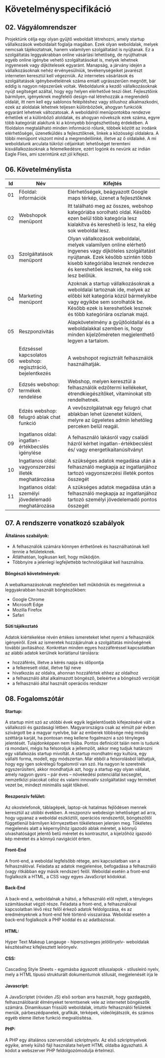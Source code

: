 # Követelményspecifikáció

## 02. Vágyálomrendszer
Projektünk célja egy olyan gyűjtő weboldalt létrehozni, amely startup vállalkozások weboldalait foglalja magában. Ezek olyan weboldalak, melyek nemcsak tájékoztatnak, hanem valamilyen szolgáltatást is nyújtanak. Ez a szolgáltatás leggyakrabban online vásárlási lehetőség, de nyújthatnak egyéb online igénybe vehető szolgáltatásokat is, melyek lehetnek ingyenesek vagy díjkötelesek egyaránt. Manapság, a járvány idején a vállalkozásoknak nehéz érvényesülniük, tevékenységeiket javarészt interneten keresztül kell végezniük. Az internetes vásárlások és szolgáltatások igénybevételének száma emiatt ugrásszerűen megnőtt, bár eddig is nagyon népszerűek voltak. Weboldalunk a kezdő vállalkozásoknak nyújt segítséget azáltal, hogy egy helyen elérhetővé teszi őket. Fejlesztőink bármilyen, igényeknek megfelelő design-nal létrehozzák a megrendelő oldalát, itt nem kell egy sablonos felépítéshez vagy stílushoz alkalmazkodni, ezek az aloldalak lehetnek teljesen különbözőek, ahogyan funkcióik egyaránt lehetnek változatosak. A weboldalról menüpontokba rendezve érhetőek el a különbőző aloldalak, és ahogyan növekszik ezek száma, egyre több kategóriát alakítunk ki a könnyebb böngészhetőség érdekében. A főoldalon megtalálható minden információ rólunk, többek között az irodánk elérhetőségei, üzenetküldés a fejlesztőknek, linkek a közösségi oldalakra. A többi menüpont viszont mind a megrendelőinké, illetve az ő oldalaiké. A mi weboldalunk arculata tükrözi céljainkat: lehetőséget teremteni kisvállalkozásoknak a felemelkedésre, ezért logónk és nevünk az indián Eagle Flies, ami szerintünk ezt jól kifejezi.

## 06. Követelménylista
|Id|Név|Kifejtés|
|--|---|--------|
|01|Főoldal: információk|Elérhetőségek, beágyazott Google maps térkép, üzenet a fejlesztőknek|
|02|Webshopok menüpont|Itt található meg az összes, webshop kategóriába sorolható oldal. Később ezen belül több kategória lesz kialakítva és kereshető is lesz, ha elég sok weboldal lesz.|
|03|Szolgáltatások menüpont|Olyan vállalkozások weboldalai, melyek valamilyen online elérhető ingyenes vagy díjköteles szolgáltatást nyújtanak. Ezek később szintén több kisebb kategóriába lesznek rendezve és kereshetőek lesznek, ha elég sok lesz belőlük.|
|04|Marketing menüpont|Azoknak a startup vállalkozásoknak a weboldalai tartoznak ide, melyek az előbbi két kategória közül bármelyikbe vagy egyikbe sem sorolhatók be. Később ezek is kereshetőek lesznek és több kategóriára oszlanak majd.|
|05|Reszponzivitás|Alapkövetelmény a gyűjtőoldallal és a weboldalakkal szemben is, hogy minden kijelzőméreten megjelenthető legyen a tartalom.|
|06|Edzséssel kapcsolatos webshop: regisztráció, bejelentkezés|A webshopot regisztrált felhasználók használhatják.|
|07|Edzsés webshop: termékek rendelése|Webshop, melyen keresztül a felhasználók edzőtermi kellékeket, étrendkiegészítőket, vitaminokat stb rendelhetnek.|
|08|Edzés webshop: felugró ablak chat funkció|A vevőszolgálatnak egy felugró chat ablakban lehet üzenetet küldeni, melyre az ügyeletes admin lehetőleg perceken belül reagál.|
|09|Ingatlanos oldal: ingatlan-értékbecslés igénylése|A felhasználó lakásról vagy családi házról kérhet ingatlan-értékbecslést és/ vagy energetikaitanúsítványt|
|10|Ingatlanos oldal: vagyonszerzési illeték meghatározása|A szükséges adatok megadása után a felhasználó megkapja az ingatlanjához tartozó vagyonszerzési illeték pontos összegét|
|11|Ingatlanos oldal: személyi jövedelemadó meghatározása|A szükséges adatok megadása után a felhasználó megkapja az ingatlanjához tartozó személyi jövedelemadó pontos összegét|

## 07. A rendszerre vonatkozó szabályok
#### Általános szabályok:
- A felhasználók számára könnyen érthetőnek és használhatónak kell lennie a felületeknek.
-  Átláthatóan, logikusan kell, hogy működjön.
- Többnyire a jelenlegi legfejlettebb technológiákat kell használnia.
#### Bőngésző követelmények:
A webalkamazásoknak megfelelően kell működniük és megjelnniuk a leggyakrabban használt böngészőkben:
- Google Chrome
- Microsoft Edge
- Mozilla Firefox
- Safari
#### Süti tájékoztató
Adatok kiértékelése révén értékes ismereteket lehet nyerni a felhasználók igényeiről. Ezek az ismeretek hozzájárulnak a szolgáltatás minőségének további javításához. Konkrétan minden egyes hozzáféréssel kapcsolatban az alábbi adatok kerülnek korlátlanul tárolásra:
- hozzáférés, illetve a kérés napja és időpontja
- a felkeresett oldal, illetve fájl neve
- hivatkozás az oldalra, ahonnan hozzáfértek ehhez az oldalhoz
- a felhasználó által alkalmazott böngésző, beleértve a böngésző verzióját
- a felhasználó által használt operációs rendszer

## 08. Fogalomszótár 
#### Startup:
A startup mint szó az utóbbi évek egyik legjelentősebb kifejezésévé vált a vállalkozói és gazdasági létben. Magyarországra csak az elmúlt pár évben szivárgott be a magyar nyelvbe, bár az emberek többsége még mindig széttárja karját, ha pontosan meg kellene fogalmazni a szó tényleges jelentését. Tulajdonképpen nem hiába. Pontos definíciót talán nem is tudunk rá mondani, mégis ha felsoroljuk a jellemzőit, akkor meg tudjuk határozni egy vállalkozás startup mivoltát. A startup mondhatni egy kultúra, egy vállalti forma, modell, egy módszertan. Már ebből a felsorolásból láthatjuk, hogy egy igen sokrétegű fogalomról van szó. Ha nagyon le szeretnék egyszerűsíteni, akkor mondhatjuk azt, hogy a startup egy olyan vállalat, amely nagyon gyors – pár éves – növekedési potenciállal kecsegtet, nemzetközi piacokat céloz és valami innovatív szolgáltatást vagy terméket vezet be, mindezt minimális saját tőkével.
#### Reszponzív felület:
Az okostelefonok, táblagépek, laptop-ok hatalmas fejlődésen mennek keresztül az utóbbi években. A reszponzív webdesign lehetőséget ad arra, hogy ugyanaz a weboldal eszköztől, operációs rendszertől, böngészőtől függetlenül bármilyen környezetben tökéletesen jelenjen meg. Tökéletes megjelenés alatt a képernyőhöz igazodó ablak méretet, a könnyű olvashatóságot jelentő betű méretet és kontrasztot, a kijelzőhöz igazodó kép méretet és a könnyű navigációt értem. 
#### Front-End 
A front-end, a weboldal legfelsőbb rétege, ami kapcsolatban van a felhasználóval. Feladata az adatok megjelenése, befogadása a felhasználó (vagy ritkábban egy másik rendszer) felől. Weboldal esetén a front-end foglalkozik a HTML, a CSS vagy egyes JavaScript kódokkal. 
#### Back-End
A back-end a, weboldalnak a hátsó, a felhasználó elől rejtett, a tényleges számításokat végző része. Feladata a front-end, a felhasználóval kapcsolatban lévő rész felől érkező adatok feldolgozása, és az eredményeknek a front-end felé történő visszaírása. Weboldal esetén a back-end foglalkozik a PHP kóddal és az adatbázissal.
#### HTML:
Hyper Text Makeup Langauge - hiperszöveges jelölőnyelv- weboldalak készítéséhez kifejlesztett leírónyelv.
#### CSS:
Cascading Style Sheets - egymásba ágyazott stílusalapok - stílusleíró nyelv, mely a HTML típusú strukturált dokumentumok stílusát, megjelenését írja le
#### Javascript:
A JavaScriptet (röviden JS) első sorban arra használt, hogy gazdagabb, felhasználóbarát élményeket teremtsenek vele az internetet böngészők számára. Dinamikusan frissülő weboldalak, intuitív felhasználói felületek menük, párbeszédpanelek, grafikák, térképek, videólejátszók, és számos egyéb eleme illetve funkció megvalósítésa.
#### PHP:
A PHP egy általános szerveroldali szkriptnyelv. Az első szkriptnyelvek egyike, amely külső fájl használata helyett HTML oldalba ágyazható. A kódot a webszerver PHP feldolgozómodulja értelmezi.
